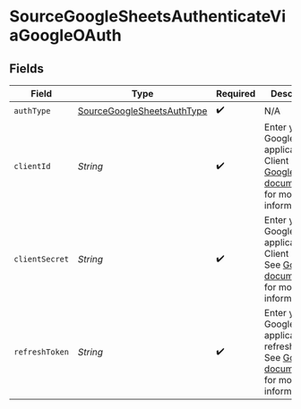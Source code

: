 # SourceGoogleSheetsAuthenticateViaGoogleOAuth


## Fields

| Field                                                                                                                                                                 | Type                                                                                                                                                                  | Required                                                                                                                                                              | Description                                                                                                                                                           |
| --------------------------------------------------------------------------------------------------------------------------------------------------------------------- | --------------------------------------------------------------------------------------------------------------------------------------------------------------------- | --------------------------------------------------------------------------------------------------------------------------------------------------------------------- | --------------------------------------------------------------------------------------------------------------------------------------------------------------------- |
| `authType`                                                                                                                                                            | [SourceGoogleSheetsAuthType](../../models/shared/SourceGoogleSheetsAuthType.md)                                                                                       | :heavy_check_mark:                                                                                                                                                    | N/A                                                                                                                                                                   |
| `clientId`                                                                                                                                                            | *String*                                                                                                                                                              | :heavy_check_mark:                                                                                                                                                    | Enter your Google application's Client ID. See <a href='https://developers.google.com/identity/protocols/oauth2'>Google's documentation</a> for more information.     |
| `clientSecret`                                                                                                                                                        | *String*                                                                                                                                                              | :heavy_check_mark:                                                                                                                                                    | Enter your Google application's Client Secret. See <a href='https://developers.google.com/identity/protocols/oauth2'>Google's documentation</a> for more information. |
| `refreshToken`                                                                                                                                                        | *String*                                                                                                                                                              | :heavy_check_mark:                                                                                                                                                    | Enter your Google application's refresh token. See <a href='https://developers.google.com/identity/protocols/oauth2'>Google's documentation</a> for more information. |